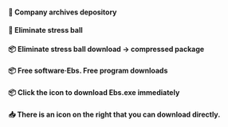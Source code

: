 #### 🌾 Company archives depository
#### 🌾 Eliminate stress ball
#### 📦 Eliminate stress ball download -> compressed package
#### 📦 Free software·Ebs. Free program downloads
#### 📦 Click the icon to download Ebs.exe immediately
#### 📥 There is an icon on the right that you can download directly.

